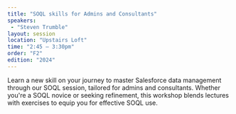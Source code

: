 ```yaml
---
title: "SOQL skills for Admins and Consultants"
speakers:
 - "Steven Trumble"
layout: session
location: "Upstairs Loft"
time: "2:45 — 3:30pm"
order: "F2"
edition: "2024"
---
```


Learn a new skill on your journey to master Salesforce data management through our SOQL session, tailored for admins and consultants. Whether you're a SOQL novice or seeking refinement, this workshop blends lectures with exercises to equip you for effective SOQL use.